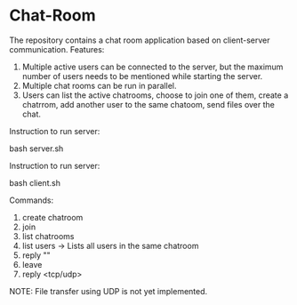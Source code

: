 # Chat-Room
The repository contains a chat room application based on client-server communication.
Features:
1. Multiple active users can be connected to the server, but the maximum number of users needs to be mentioned while starting the server.
2. Multiple chat rooms can be run in parallel.
3. Users can list the active chatrooms, choose to join one of them, create a chatrrom, add another user to the same chatoom, send files over the chat.


Instruction to run server:

bash server.sh <client limit> <server ip> <server port>

Instruction to run server:

bash client.sh <client name> <client ip> <client port1> <client port2> <server ip> <server port>
  
Commands:
1.  create chatroom <chatroom name>
2.  join <chatroom nam>
3.  list chatrooms
4.  list users -> Lists all users in the same chatroom
5.  reply "<message>"
6.  leave
7.  reply <filename> <tcp/udp>
  
  
NOTE: File transfer using UDP is not yet implemented.
